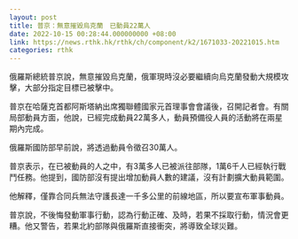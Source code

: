 ```yaml
---
layout: post
title: 普京：無意摧毀烏克蘭　已動員22萬人
date: 2022-10-15 00:28:44.000000000 +08:00
link: https://news.rthk.hk/rthk/ch/component/k2/1671033-20221015.htm
categories: rthk
---
```


俄羅斯總統普京說，無意摧毀烏克蘭，俄軍現時沒必要繼續向烏克蘭發動大規模攻擊，大部分指定目標已被擊中。

普京在哈薩克首都阿斯塔納出席獨聯體國家元首理事會會議後，召開記者會。有關局部動員方面，他說，已經完成動員22萬多人，動員預備役人員的活動將在兩星期內完成。

俄羅斯國防部早前說，將透過動員令徵召30萬人。

普京表示，在已被動員的人之中，有3萬多人已被派往部隊，1萬6千人已經執行戰鬥任務。他提到，國防部沒有提出增加動員人數的建議，沒有計劃擴大動員範圍。

他解釋，僅靠合同兵無法守護長達一千多公里的前線地區，所以要宣布軍事動員。

普京說，不後悔發動軍事行動，認為行動正確、及時，若果不採取行動，情況會更糟。他又警告，若果北約部隊與俄羅斯直接衝突，將導致全球災難。
